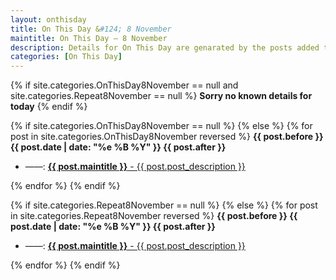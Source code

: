 ```yaml
---
layout: onthisday
title: On This Day &#124; 8 November
maintitle: On This Day — 8 November
description: Details for On This Day are genarated by the posts added to the website so the content is subject to changes/updates over time.
categories: [On This Day]
---
```


{% if site.categories.OnThisDay8November == null and site.categories.Repeat8November == null %}
<strong>Sorry no known details for today</strong>
{% endif %}

{% if site.categories.OnThisDay8November == null %}
{% else %}
{% for post in site.categories.OnThisDay8November reversed %}
<strong>{{ post.before }} {{ post.date | date: "%e %B %Y" }} {{ post.after }}</strong>
<ul>
<li> ——: <a href="{{ post.url }}"><strong>{{ post.maintitle }}</strong> - {{ post.post_description }}</a></li>
</ul>
{% endfor %}
{% endif %}

{% if site.categories.Repeat8November == null %}
{% else %}
{% for post in site.categories.Repeat8November reversed %}
<strong>{{ post.before }} {{ post.date | date: "%e %B %Y" }} {{ post.after }}</strong>
<ul>
<li> ——: <a href="{{ post.url }}"><strong>{{ post.maintitle }}</strong> - {{ post.post_description }}</a></li>
</ul>
{% endfor %}
{% endif %}
